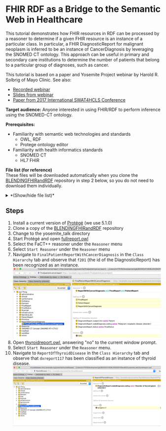 # FHIR RDF as a Bridge to the Semantic Web in Healthcare

This tutorial demonstrates how FHIR resources in RDF can be processed
by a reasoner to determine if a given FHIR resource is an instance of a
particular class.  In particular, a FHIR DiagnosticReport for malignant
neoplasm is inferred to be an instance of CancerDiagnosis by leveraging
the SNOMED CT ontology.  This approach can be useful in primary and
secondary care institutions to determine the number of patients
that belong to a particular group of diagnoses, such as cancer.

This tutorial is based on a paper and Yosemite Project webinar by Harold R. Solbrig of Mayo Clinic.  See also:
* [Recorded webinar](http://yosemiteproject.org/fhir-rdf-as-a-bridge-to-the-semantic-web-in-healthcare/)
* [Slides from webinar](slides.pdf)
* [Paper from 2017 International SWAT4HCLS Conference](http://www.swat4ls.org/wp-content/uploads/2017/11/SWAT4LS-2017_paper_28.pdf)

**Target audience:** Anyone interested in using FHIR/RDF to perform inference using the SNOMED-CT ontology.

**Prerequisites:** <br>
* Familiarity with semantic web technologies and standards
  * OWL, RDF
  * Protege ontology editor
* Familiarity with health informatics standards
  * SNOMED CT
  * HL7 FHIR
  
**File list (for reference)**<br>
These files will be downloaded automatically when you clone the 
[BLENDINGFHIRandRDF](https://github.com/BD2KOnFHIR/BLENDINGFHIRandRDF) repository in step 2 below,
so you do not need to download them individually.
<details>
  <summary>
*(Show/hide file list)*
  </summary>

##### Class definitions

* [cancerreport.owl](cancerreport.owl) -- class definition for `DiagnosticReport` having a diagnosis of [346325008: Malignant neoplastic disease](http://snomed.info/id/346325008)
* [patientreport.owl](patientreport.owl) -- class definition for `DiagnosticReport` whose subject is a reference to a fhir:Patient
* [finalreport.owl](finalreport.owl) -- class definition for `DiagnsosticReport` whose status meets a local definition of "finalized"
* [finalreport_data.owl](finalreport_data.owl) -- class definition for `DiagnosticReport` whose stats **text** matches what we think counts as "finalized"
* [fullreport.owl](fullreport.owl) -- class definition for a finalized `DiagnosticReport` on a patient with a cancer diagnosis
* [thyroidreport.owl](thyroidreport.owl) -- class definition for `DiagnosticReport` having a diagnosis of [14304000: Disorder of thyroid gland (disorder)](http://snomed.info/id/14304000)

#### Instance data

* [diagnosticreport-example-f201-brainct.ttl](diagnosticreport-example-f201-brainct.ttl)
* [diagnosticreport-example-thyroidtumor.ttl](diagnosticreport-example-thyroidtumor.ttl)
* [imagingstudy-example-xr.ttl](imagingstudy-example-xr.ttl)
* [imagingstudy-example-xr-mod.ttl](imagingstudy-example-xr_mod.ttl) -- Imaging study w/ sample laterailty transformation

##### Ontologies / vocabularies

* [codesystem-diagnostic-report-status.owl](codesystem-diagnostic-report-status.owl) -- proposed OWL representation of the `DiagnosticReport.status` code system
* [fhir.ttl](fhir.ttl) -- FHIR Metadata vocabulary with offending `xsd:date`, `xsd:time`, `xsd:base64Binary` and `fhir:xhtml` data types changed to `xsd:dateTime` and `xsd:string`
* [w5.ttl](w5.ttl) -- local copy of the FHIR 5 W's ontology
* [snomed_cancer_subset.ttl](snomed_cancer_subset.ttl) -- an OWL representation of the transitive closure and neighborhood of concepts:
  * [18834000: Malignant tumor if craniopharyngeal duct (disorder)](http://snomed.info/id/188340000)
  * [394914008: Radiology - speciality (qualifier value)](http://snomed.info/id/394914008)
  * [429858000: Computed tomography of head and neck (procedure)](http://snomed.info/id/429858000)
     see [SNOMED_CT directory](SNOMED_CT) for description of how this was generated
* [snomed_thyroid_subset.ttl](snomed_thyroid_subset.ttl) -- An OWL representation of the transitive closure of:
    * [394914008:  Radiology - specialty (qualifier value)](http://snomed.info/id/394914008)
    * [429858000:  Computed tomography of head and neck (procedure)](http://snomed.info/id/429858000)
    * [363346000:  Malignant neoplastic disease (disorder)](http://snomed.info/id/363346000)
    * [363698007:  Finding site (attribute)](http://snomed.info/id/363698007)
    * [170784008:  Entire left lobe of thyroid gland (body structure)](http://snomed.info/id/170784008)
    * [14304000:  Disorder of thyroid gland (disorder)](http://snomed.info/id/14304000)
    
    see [SNOMED_CT directory](SNOMED_CT) for description of how this was generated
	
	
#### Misc.

* [catalog-v001.xml](catalog-v001.xml) -- XML catalog used by Protégé.  This causes all references to be resolved locally
* [catalog-v001.backup.xml](catalog-v001.backup.xml) -- Backup copy of XML catalog as Protégé tends to scribble on these things if you so much
as look at it crosseyed
</details>


## Steps
  
1. Install a current version of [Protégé](https://protege.stanford.edu) (we use 5.1.0)
2. Clone a copy of the [BLENDINGFHIRandRDF](https://github.com/BD2KOnFHIR/BLENDINGFHIRandRDF) repository
3. Change to the yosemite_talk directory
3. Start Protégé and open [fullreport.owl](fullreport.owl)
4. Select the FaCT++ reasoner under the `Reasoner` menu
5. Select `Start Reasoner` under the `Reasoner` menu
6. Navigate to `FinalPatientReportWithCancerDiagnosis` in the `Class Hierarchy` tab and observe that `f201` (the id of the DiagnosticReport) has been recognized as an instance.
![Class Hierarchy Tab](images/img1.png)
7. Open [thyroidreport.owl](thyroidreport.owl), answering "no" to the current window prompt.
8. Select `Start Reasoner` under the `Reasoner` menu.
9. Navigate to `ReportOfThyroidDisease` in the `Class Hierarchy` tab and observe that `dxreport117` has been classified
as an instance of thyroid disease.
![Class Hierarchy Tab](images/img2.png)

